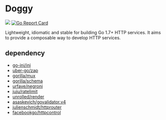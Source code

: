 Doggy
===
![](https://travis-ci.org/hnlq715/doggy.svg?branch=master)
[![Go Report Card](https://goreportcard.com/badge/github.com/hnlq715/doggy)](https://goreportcard.com/report/github.com/hnlq715/doggy)

Lightweight, idiomatic and stable for building Go 1.7+ HTTP services.
It aims to provide a composable way to develop HTTP services.

dependency
---

* [go-ini/ini](github.com/go-ini/ini)
* [uber-go/zap](github.com/uber-go/zap)
* [gorilla/mux](github.com/gorilla/mux)
* [gorilla/schema](github.com/gorilla/schema)
* [urfave/negroni](github.com/urfave/negroni)
* [juju/ratelimit](github.com/juju/ratelimit)
* [unrolled/render](github.com/unrolled/render)
* [asaskevich/govalidator.v4](gopkg.in/asaskevich/govalidator.v4)
* [julienschmidt/httprouter](github.com/julienschmidt/httprouter)
* [facebookgo/httpcontrol](github.com/facebookgo/httpcontrol)

